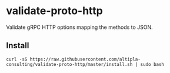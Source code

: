 
# validate-proto-http

Validate gRPC HTTP options mapping the methods to JSON.

## Install

```
curl -sS https://raw.githubusercontent.com/altipla-consulting/validate-proto-http/master/install.sh | sudo bash
```
